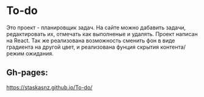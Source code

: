 # To-do

Это проект - планировщик задач. На сайте можно дабавить задачи, редактировать их, отмечать как выполненые и удалять.
Проект написан на React. Так же реализована возможность сменить фон в виде градиента на другой цвет, и реализована фунция скрытия контента/режим ожидания.

## Gh-pages:

https://staskasnz.github.io/To-do/